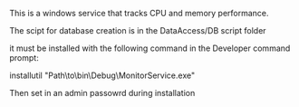 This is a windows service that tracks CPU and memory performance.

The scipt for database creation is in the DataAccess/DB script folder

it must be installed with the following command in the Developer command prompt:

installutil "Path\to\bin\Debug\MonitorService.exe"

Then set in an admin passowrd during installation
